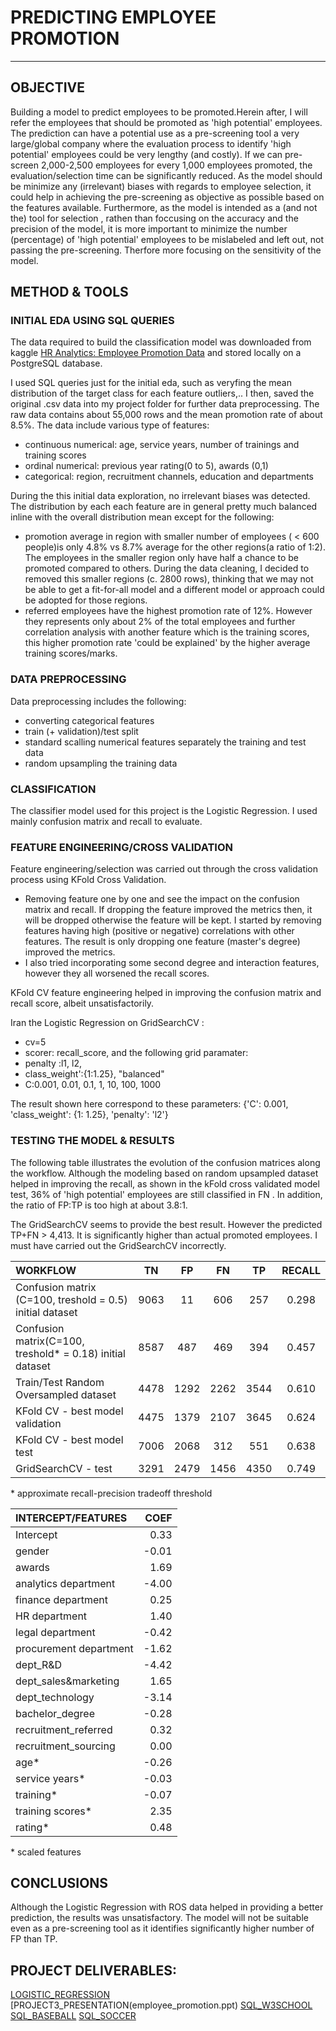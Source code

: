 # PREDICTING EMPLOYEE PROMOTION

___
## OBJECTIVE
Building a model to predict employees to be promoted.Herein after, I will refer the employees that should be promoted as 'high potential' employees.
The prediction can have a potential use as a pre-screening tool  a very large/global company where the evaluation process to identify 'high potential' employees could be very lengthy (and costly). If we can pre-screen 2,000-2,500 employees for every 1,000 employees promoted, the evaluation/selection time can be significantly reduced.
As the model should be minimize any (irrelevant) biases with regards to employee selection, it could  help in achieving the pre-screening as objective as possible based on the features available.
Furthermore, as the model is intended as a (and not the) tool for selection , rathen than foccusing on the accuracy and the precision of the model, it is more important to minimize the number (percentage) of 'high potential' employees to be mislabeled and left out, not passing the pre-screening. Therfore more focusing on the sensitivity of the model.


## METHOD & TOOLS

### INITIAL EDA USING SQL QUERIES
The data required to build the classification model was downloaded from kaggle
[HR Analytics: Employee Promotion Data](https://www.kaggle.com/arashnic/hr-ana) and stored locally on a PostgreSQL database.

I used SQL queries just for the initial eda, such as veryfing the mean distribution of the target class for each feature outliers,.. I then, saved the original .csv data into my project folder for further data preprocessing.
The raw data contains about 55,000 rows and the mean promotion rate of about 8.5%.
The data include various type of features:
* continuous numerical: age, service years, number of trainings and training scores
* ordinal numerical: previous year rating(0 to 5), awards (0,1)
* categorical: region, recruitment channels, education and departments

During the this initial data exploration, no irrelevant biases was detected. 
The distribution by each each feature are in general pretty much balanced  inline with the overall distribution mean except for the following:
*  promotion average in region with smaller number of employees ( < 600 people)is only 4.8% vs 8.7% average for the other regions(a ratio of  1:2). The employees in the smaller region only have half a chance to be promoted compared to others. During the data cleaning, I decided to removed this smaller regions (c. 2800 rows), thinking that we may not be able to get a fit-for-all model and a different model or approach could be adopted for those regions. 
* referred employees have the highest promotion rate of 12%. However they represents only about 2% of the total employees and further correlation analysis with another feature which is the training scores, this higher promotion rate 'could be explained' by the higher average training scores/marks. 

### DATA PREPROCESSING
Data preprocessing includes the following:
* converting categorical features
* train (+ validation)/test split 
* standard scalling numerical features separately the training and test data
* random upsampling the training data

### CLASSIFICATION
The classifier model used for this project is the Logistic Regression. I used mainly confusion matrix and recall to evaluate. 
 
### FEATURE ENGINEERING/CROSS VALIDATION
Feature engineering/selection was carried out through the cross validation process using KFold Cross Validation.
* Removing feature one by one and see the impact on the confusion matrix and recall. If dropping the feature improved the metrics then, it will be dropped otherwise the feature will be kept. I started by removing features having high (positive or negative) correlations with other features. The result is only dropping one feature (master's degree) improved the metrics.
* I also tried incorporating some second degree and interaction features, however they all worsened the recall scores. 

KFold CV feature engineering helped in improving the confusion matrix and recall score, albeit unsatisfactorily. 

Iran the Logistic Regression on  GridSearchCV :
* cv=5 
* scorer:  recall_score, and 
the following grid paramater:
* penalty :l1, l2, 
* class_weight':{1:1.25}, "balanced"
* C:0.001, 0.01, 0.1, 1, 10, 100, 1000

The result shown here correspond to these parameters: {'C': 0.001, 'class_weight': {1: 1.25}, 'penalty': 'l2'}

### TESTING THE MODEL & RESULTS
The following table illustrates the evolution of the confusion matrices along the workflow.
Although the modeling based on random upsampled dataset helped in improving the recall, as shown in the kFold cross validated model test, 36% of 'high potential' employees are still classified in FN . In addition, the ratio of FP:TP is too high at about 3.8:1.

The GridSearchCV  seems to provide the best result. However the predicted TP+FN > 4,413. It is significantly higher than actual promoted employees. 
I must have carried out the GridSearchCV incorrectly.  

|                   WORKFLOW             |    TN    |    FP    |    FN    |    TP    |  RECALL  |
|:-------------------------------------- |:--------:|:--------:|:--------:|:--------:|:--------:|
| Confusion matrix (C=100, treshold = 0.5) initial dataset | 9063     | 11       | 606      | 257      | 0.298    |
| Confusion matrix(C=100, treshold* = 0.18) initial dataset| 8587     | 487      | 469      | 394      | 0.457    |   
| Train/Test Random Oversampled dataset  | 4478     | 1292     | 2262     | 3544     | 0.610    |
| KFold CV - best model validation       | 4475     | 1379     | 2107     | 3645     | 0.624    |
| KFold CV - best model test             | 7006     | 2068     | 312      | 551      | 0.638    |
| GridSearchCV - test                    |  3291    | 2479     | 1456     | 4350     | 0.749    |
\* approximate recall-precision tradeoff threshold

|  INTERCEPT/FEATURES              |  COEF  |
|:---------------------------------| ------:|
| Intercept                        | 0.33   |
| gender                           | -0.01  |
| awards	                          | 1.69   |
| analytics	department             | -4.00  |
| finance	department               | 0.25   |
| HR department                    | 1.40   |
| legal department                 | -0.42  |
| procurement department	          | -1.62  |
| dept_R&D	                        | -4.42  |
| dept_sales&marketing	            | 1.65   |
| dept_technology	                 | -3.14  |
| bachelor_degree	                 | -0.28  |
| recruitment_referred	            | 0.32   |
| recruitment_sourcing	            | 0.00   |
| age*                             | -0.26  |
| service years*                   | -0.03  |
| training*	                       | -0.07  |
| training scores*	                | 2.35   |
| rating*                          | 0.48   |

\* scaled features


## CONCLUSIONS
Although the Logistic Regression with ROS data helped in providing a better prediction, the results was unsatisfactory. 
The model will not be suitable even as a pre-screening tool as it identifies significantly higher number of FP than  TP. 






## PROJECT DELIVERABLES:

[LOGISTIC_REGRESSION](https://github.com/carlamoestafa/project-3/blob/main/p3_predicting_promotion.ipynb)
[PROJECT3_PRESENTATION(employee_promotion.ppt)
[SQL_W3SCHOOL](1_w3school-CMo.md)
[SQL_BASEBALL](baseball.ipynb)
[SQL_SOCCER](soccer.ipynb)

